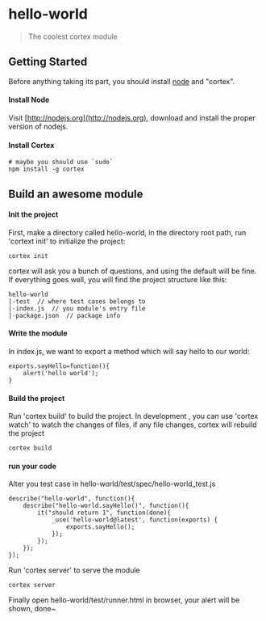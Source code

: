 # hello-world

> The coolest cortex module

## Getting Started
Before anything taking its part, you should install [node](http://nodejs.org) and "cortex".

#### Install Node

Visit [http://nodejs.org](http://nodejs.org), download and install the proper version of nodejs.

#### Install Cortex

    # maybe you should use `sudo`
    npm install -g cortex

## Build an awesome module


#### Init the project
First, make a directory called hello-world, in the directory root path, run 'cortext init' to initialize the project:

	cortex init

cortex will ask you a bunch of questions, and using the default will be fine. If everything goes well, you will find the project structure like this:

	hello-world
	|-test  // where test cases belongs to
	|-index.js	// you module's entry file
	|-package.json	// package info
	
#### Write the module
In index.js, we want to export a method which will say hello to our world:

	exports.sayHello=function(){
		alert('hello world');
	}
	
#### Build the project
Run 'cortex build' to build the project. In development , you can use 'cortex watch' to watch the changes of files, if any file changes, cortex will rebuild the project

	cortex build
	
#### run your code

Alter you test case in hello-world/test/spec/hello-world_test.js

	describe("hello-world", function(){
   		describe("hello-world.sayHello()", function(){
      		it("should return 1", function(done){
         		_use('hello-world@latest', function(exports) {
                	exports.sayHello();
            	});
        	});
    	});
	});

Run 'cortex server' to serve the module

	cortex server
	
Finally open hello-world/test/runner.html in browser, your alert will be shown, done~



